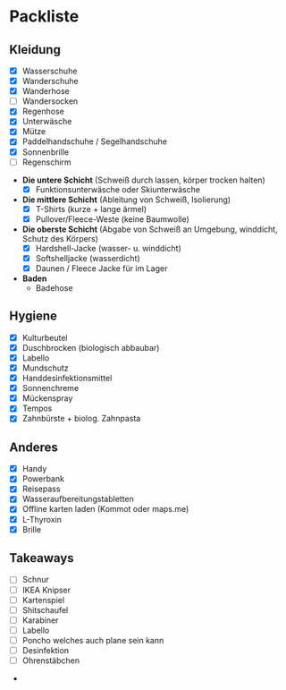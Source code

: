 # Packliste
## Kleidung
- [x] Wasserschuhe 
- [x] Wanderschuhe
- [x] Wanderhose
- [ ] Wandersocken
- [x] Regenhose 
- [x] Unterwäsche
- [x] Mütze
- [x] Paddelhandschuhe / Segelhandschuhe
- [x] Sonnenbrille
- [ ] Regenschirm

- **Die untere Schicht** (Schweiß durch lassen, körper trocken halten)
	- [x] Funktionsunterwäsche oder Skiunterwäsche
- **Die mittlere Schicht** (Ableitung von Schweiß, Isolierung)
	- [x] T-Shirts (kurze + lange ärmel)
	- [x] Pullover/Fleece-Weste (keine Baumwolle)
- **Die oberste Schicht** (Abgabe von Schweiß an Umgebung, winddicht, Schutz des Körpers)
	- [x] Hardshell-Jacke (wasser- u. winddicht)
	- [x] Softshelljacke (wasserdicht)
	- [x] Daunen / Fleece Jacke für im Lager
- **Baden**
	- Badehose

## Hygiene 
- [x] Kulturbeutel
- [x] Duschbrocken (biologisch abbaubar)
- [x] Labello
- [x] Mundschutz
- [x] Handdesinfektionsmittel
- [x] Sonnenchreme
- [x] Mückenspray
- [x] Tempos
- [x] Zahnbürste + biolog. Zahnpasta

## Anderes
- [x] Handy
- [x] Powerbank
- [x] Reisepass
- [x] Wasseraufbereitungstabletten
- [x] Offline karten laden (Kommot oder maps.me)
- [x] L-Thyroxin
- [x] Brille

## Takeaways
- [ ] Schnur
- [ ] IKEA Knipser
- [ ] Kartenspiel
- [ ] Shitschaufel
- [ ] Karabiner
- [ ] Labello
- [ ] Poncho welches auch plane sein kann 
- [ ] Desinfektion
- [ ] Ohrenstäbchen
-